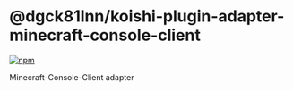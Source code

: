 # @dgck81lnn/koishi-plugin-adapter-minecraft-console-client

[![npm](https://img.shields.io/npm/v/@dgck81lnn/koishi-plugin-adapter-minecraft-console-client?style=flat-square)](https://www.npmjs.com/package/@dgck81lnn/koishi-plugin-adapter-minecraft-console-client)

Minecraft-Console-Client adapter
